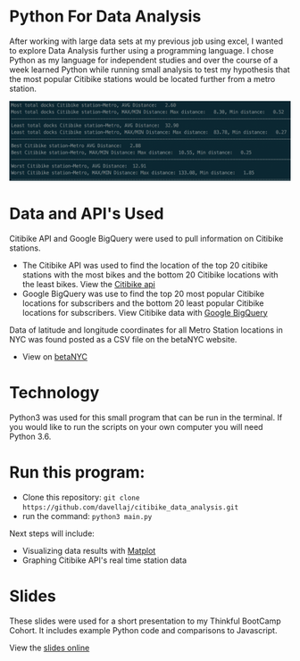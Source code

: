 # Python For Data Analysis

After working with large data sets at my previous job using excel, I wanted to explore Data Analysis further using a programming language. I chose Python as my language for independent studies and over the course of a week learned Python while running small analysis to test my hypothesis that the most popular Citibike stations would be located further from a metro station.

![Screenshot](./citibikeResults.png)

# Data and API's Used
 Citibike API and Google BigQuery were used to pull information on Citibike stations.
 * The Citibike API was used to find the location of the top 20 citibike stations with the most bikes and the bottom 20 Citibike locations with the least bikes. View the [Citibike api](https://www.citibikenyc.com/system-data)
 * Google BigQuery was use to find the top 20 most popular Citibike locations for subscribers and the bottom 20 least popular Citibike locations for subscribers. View Citibike data with [Google BigQuery](https://cloud.google.com/bigquery/public-data/nyc-citi-bike)

Data of latitude and longitude coordinates for all Metro Station locations in NYC was found posted as a CSV file on the betaNYC website.
* View on [betaNYC](http://data.beta.nyc/dataset/subway-station-entrances/resource/65ce7334-6323-495c-83a0-ec687897a93a)

# Technology
Python3 was used for this small program that can be run in the terminal. If you would like to run the scripts on your own computer you will need Python 3.6.

# Run this program:
* Clone this repository: `git clone https://github.com/davellaj/citibike_data_analysis.git`
* run the command: `python3 main.py`

Next steps will include:
- Visualizing data results with [Matplot](http://matplotlib.org/)
- Graphing Citibike API's real time station data

# Slides

These slides were used for a short presentation to my Thinkful BootCamp Cohort. It includes example Python code and comparisons to Javascript.

View the [slides online](https://docs.google.com/presentation/d/11tMqiyHBRmkBqYNCFx9FkEY0rrT9Z3PJrQ3nVyGzIho/edit?usp=sharing)
